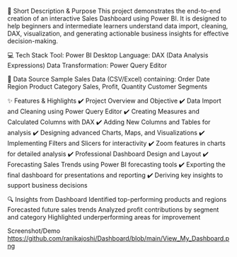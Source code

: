 📝 Short Description & Purpose
This project demonstrates the end-to-end creation of an interactive Sales Dashboard using Power BI. It is designed to help beginners and intermediate learners understand data import, cleaning, DAX, visualization, and generating actionable business insights for effective decision-making.

💻 Tech Stack
Tool: Power BI Desktop
Language: DAX (Data Analysis Expressions)
Data Transformation: Power Query Editor

🔗 Data Source
Sample Sales Data (CSV/Excel) containing:
Order Date
Region
Product Category
Sales, Profit, Quantity
Customer Segments

✨ Features & Highlights
✔️ Project Overview and Objective
✔️ Data Import and Cleaning using Power Query Editor
✔️ Creating Measures and Calculated Columns with DAX
✔️ Adding New Columns and Tables for analysis
✔️ Designing advanced Charts, Maps, and Visualizations
✔️ Implementing Filters and Slicers for interactivity
✔️ Zoom features in charts for detailed analysis
✔️ Professional Dashboard Design and Layout
✔️ Forecasting Sales Trends using Power BI forecasting tools
✔️ Exporting the final dashboard for presentations and reporting
✔️ Deriving key insights to support business decisions

🔍 Insights from Dashboard
Identified top-performing products and regions
Forecasted future sales trends
Analyzed profit contributions by segment and category
Highlighted underperforming areas for improvement

Screenshot/Demo
https://github.com/ranikajoshi/Dashboard/blob/main/View_My_Dashboard.png

